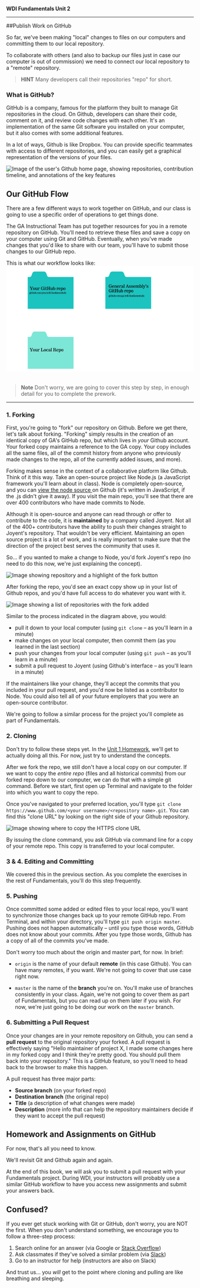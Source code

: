 **WDI Fundamentals Unit 2**

---

##Publish Work on GitHub

So far, we've been making "local" changes to files on our computers and committing them to our local repository.


To collaborate with others (and also to backup our files just in case our computer is out of commission) we need to connect our local repository to a "remote" repository.

> **HINT** Many developers call their repositories "repo" for short.


### What is GitHub?


GitHub is a company, famous for the platform they built to manage Git repositories in the cloud. On Github, developers can share their code, comment on it, and review code changes with each other. It's an implementation of the same Git software you installed on your computer, but it also comes with some additional features.

In a lot of ways, Github is like Dropbox. You can provide specific teammates with access to different repositories, and you can easily get a graphical representation of the versions of your files.

![Image of the user's Github home page, showing repositories, contribution timeline, and annotations of the key features]()

## Our GitHub Flow

There are a few different ways to work together on GitHub, and our class is going to use a specific order of operations to get things done.

The GA Instructional Team has put together resources for you in a remote repository on GitHub. You'll need to retrieve these files and save a copy on your computer using Git and GitHub. Eventually, when you've made changes that you'd like to share with our team, you'll have to submit those changes to our GitHub repo.

This is what our workflow looks like:
![GitHub Workflow](../assets/chapter2/github_workflow.gif)
<br><br>
> **Note** Don't worry, we are going to cover this step by step, in enough detail for you to complete the prework.
---

### 1. Forking

First, you're going to "fork" our repository on Github. Before we get there, let's talk about forking. "Forking" simply results in the creation of an identical copy of GA's GitHub repo, but which lives in *your* Github account. Your forked copy maintains a reference to the GA copy. Your copy includes all the same files, all of the commit history from anyone who previously made changes to the repo, all of the currently added issues, and more).

Forking makes sense in the context of a collaborative platform like Github. Think of it this way. Take an open-source project like Node.js (a JavaScript framework you'll learn about in class). Node is completely open-source, and you can [view the node source ](https://github.com/joyent/node) on Github (it's written in JavaScript, if the .js didn't give it away).  If you visit the main repo, you'll see that there are over 400 contributors who have made commits to Node.

Although it is open-source and anyone can read through or offer to contribute to the code, it is **maintained** by a company called Joyent. Not all of the 400+ contributors have the ability to push their changes straight to Joyent's repository. That wouldn't be very efficient. Maintaining an open source project is a lot of work, and is really important to make sure that the direction of the project best serves the community that uses it.

So... if you wanted to make a change to Node, you'd fork Joyent's repo (no need to do this now, we're just explaining the concept).

![Image showing repository and a highlight of the fork button]()

After forking the repo, you'd see an exact copy show up in your list of Github repos, and you'd have full access to do whatever you want with it.

![Image showing a list of repositories with the fork added]()

Similar to the process indicated in the diagram above, you would:

- pull it down to your local computer (using `git clone` – as you'll learn in a minute)
- make changes on your local computer, then commit them (as you learned in the last section)
- push your changes from your local computer (using `git push` – as you'll learn in a minute)
- submit a pull request to Joyent (using Github's interface – as you'll learn in a minute)  

If the maintainers like your change, they'll accept the commits that you included in your pull request, and you'd now be listed as a contributor to Node. You could also tell all of your future employers that you were an open-source contributor.

We're going to follow a similar process for the project you'll complete as part of Fundamentals.

### 2. Cloning

Don't try to follow these steps yet. In the [Unit 1 Homework](09_assessment.md), we'll get to actually doing all this. For now, just try to understand the concepts.

After we fork the repo, we still don't have a local copy on our computer. If we want to copy the *entire repo* (files and all historical commits) from our forked repo down to our computer, we can do that with a simple git command. Before we start, first open up Terminal and navigate to the folder into which you want to copy the repo.

Once you've navigated to your preferred location, you'll type `git clone https://www.github.com/<your username>/<repository name>.git`. You can find this "clone URL" by looking on the right side of your Github repository.

![Image showing where to copy the HTTPS clone URL]()

By issuing the clone command, you ask GitHub via command line for a copy of your remote repo. This copy is transferred to your local computer.

### 3 & 4. Editing and Committing

We covered this in the previous section. As you complete the exercises in the rest of Fundamentals, you'll do this step frequently.

### 5. Pushing

Once committed some added or edited files to your local repo, you'll want to synchronize those changes back up to your remote GitHub repo. From Terminal, and within your directory, you'll type `git push origin master`. Pushing does not happen automatically – until you type those words, GitHub does not know about your commits. After you type those words, Github has a copy of all of the commits you've made.

Don't worry too much about the origin and master part, for now. In brief:

- `origin` is the name of your default **remote** (in this case Github). You can have many remotes, if you want. We're not going to cover that use case right now.

- `master` is the name of the **branch** you're on. You'll make use of branches consistently in your class. Again, we're not going to cover them as part of Fundamentals, but you can read up on them later if you wish. For now, we're just going to be doing our work on the `master` branch.

### 6. Submitting a Pull Request

Once your changes are in your remote repository on Github, you can send a **pull request** to the original repository your forked. A pull request is effectively saying "Hello maintainer of project X, I made some changes here in my forked copy and I think they're pretty good. You should pull them back into your repository."  This is a GitHub feature, so you'll need to head back to the browser to make this happen.

A pull request has three major parts:
- **Source branch** (on your forked repo)
- **Destination branch** (the original repo)
- **Title** (a description of what changes were made)
- **Description** (more info that can help the repository maintainers decide if they want to accept the pull request)

## Homework and Assignments on GitHub

For now, that's all you need to know.

We'll revisit Git and Github again and again. 

At the end of this book, we will ask you to submit a pull request with your Fundamentals project. During WDI, your instructors will probably use a similar GitHub workflow to have you access new assignments and submit your answers back.

## Confused?

If you ever get stuck working with Git or GitHub, don't worry, you are NOT the first. When you don't understand something, we encourage you to follow a three-step process:

1. Search online for an answer (via Google or [Stack Overflow](www.stackoverflow.com))
2. Ask classmates if they've solved a similar problem (via [Slack](ga-students.slack.com/wdi-fundamentals))
3. Go to an instructor for help (instructors are also on Slack)

And trust us... you *will* get to the point where cloning and pulling are like breathing and sleeping.
